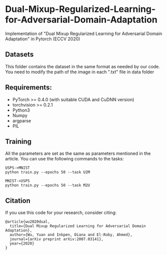 # Dual-Mixup-Regularized-Learning-for-Adversarial-Domain-Adaptation
Implementation of "Dual Mixup Regularized Learning for Adversarial Domain Adaptation" in Pytorch (ECCV 2020)

## Datasets
This folder contains the dataset in the same format as needed by our code. You need to modify the path of the image in each ".txt" file in data folder

## Requirements:
- PyTorch >= 0.4.0 (with suitable CUDA and CuDNN version)
- torchvision >= 0.2.1
- Python3
- Numpy
- argparse
- PIL

## Training
All the parameters are set as the same as parameters mentioned in the article. You can use the following commands to the tasks:

```
USPS->MNIST
python train.py --epochs 50 --task U2M

MNIST->USPS
python train.py --epochs 50 --task M2U
```

## Citation
If you use this code for your research, consider citing:


    @article{wu2020dual,
      title={Dual Mixup Regularized Learning for Adversarial Domain Adaptation},
      author={Wu, Yuan and Inkpen, Diana and El-Roby, Ahmed},
      journal={arXiv preprint arXiv:2007.03141},
      year={2020}
    }
